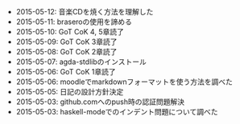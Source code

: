 * 2015-05-12: 音楽CDを焼く方法を理解した
* 2015-05-11: braseroの使用を諦める
* 2015-05-10: GoT CoK 4, 5章読了
* 2015-05-09: GoT CoK 3章読了
* 2015-05-08: GoT CoK 2章読了
* 2015-05-07: agda-stdlibのインストール
* 2015-05-06: GoT CoK 1章読了
* 2015-05-06: moodleでmarkdownフォーマットを使う方法を調べた
* 2015-05-05: 日記の設計方針決定
* 2015-05-03: github.comへのpush時の認証問題解決
* 2015-05-03: haskell-modeでのインデント問題について調べた
